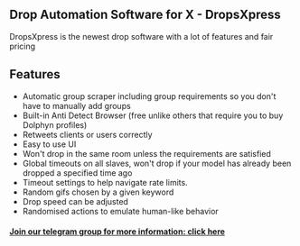 ## Drop Automation Software for X - DropsXpress

 DropsXpress is the newest drop software with a lot of features and fair pricing

## Features

- Automatic group scraper including group requirements so you don't have to manually add groups 
- Built-in Anti Detect Browser (free unlike others that require you to buy Dolphyn profiles)
- Retweets clients or users correctly
- Easy to use UI
- Won't drop in the same room unless the requirements are satisfied
- Global timeouts on all slaves, won't drop if your model has already been dropped a specified time ago
- Timeout settings to help navigate rate limits.
- Random gifs chosen by a given keyword
- Drop speed can be adjusted
- Randomised actions to emulate human-like behavior

#### [Join our telegram group for more information: click here](https://t.me/DropsXpress)

